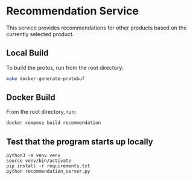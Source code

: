 # Recommendation Service

This service provides recommendations for other products based on the currently
selected product.

## Local Build

To build the protos, run from the root directory:

```sh
make docker-generate-protobuf
```

## Docker Build

From the root directory, run:

```sh
docker compose build recommendation
```

## Test that the program starts up locally

```
python3 -m venv venv
source venv/bin/activate
pip install -r requirements.txt
python recommendation_server.py
```
